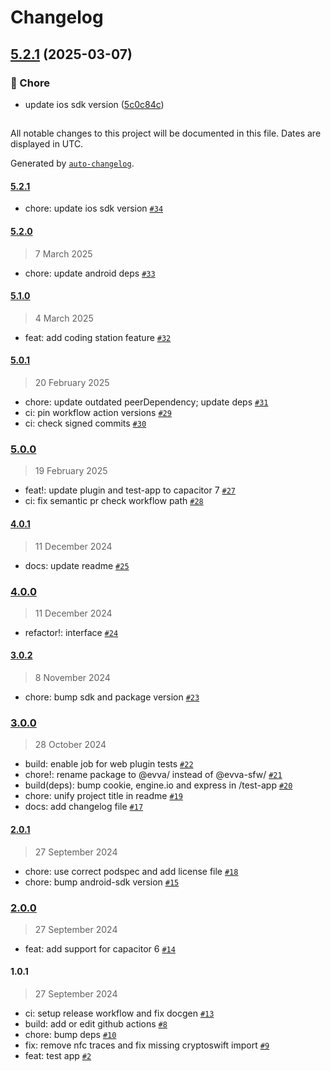 # Changelog

## [5.2.1](https://github.com/evva-sfw/abrevva-capacitor/compare/5.2.0...5.2.1) (2025-03-07)

### 🧹 Chore

* update ios sdk version ([5c0c84c](https://github.com/evva-sfw/abrevva-capacitor/commit/5c0c84c16b7a12c630526b08a4826464d58dfaa0))

##

All notable changes to this project will be documented in this file. Dates are displayed in UTC.

Generated by [`auto-changelog`](https://github.com/CookPete/auto-changelog).

#### [5.2.1](https://github.com/evva-sfw/abrevva-capacitor/compare/5.2.0...5.2.1)

- chore: update ios sdk version [`#34`](https://github.com/evva-sfw/abrevva-capacitor/pull/34)

#### [5.2.0](https://github.com/evva-sfw/abrevva-capacitor/compare/5.1.0...5.2.0)

> 7 March 2025

- chore: update android deps [`#33`](https://github.com/evva-sfw/abrevva-capacitor/pull/33)

#### [5.1.0](https://github.com/evva-sfw/abrevva-capacitor/compare/5.0.1...5.1.0)

> 4 March 2025

- feat: add coding station feature [`#32`](https://github.com/evva-sfw/abrevva-capacitor/pull/32)

#### [5.0.1](https://github.com/evva-sfw/abrevva-capacitor/compare/5.0.0...5.0.1)

> 20 February 2025

- chore: update outdated peerDependency; update deps [`#31`](https://github.com/evva-sfw/abrevva-capacitor/pull/31)
- ci: pin workflow action versions [`#29`](https://github.com/evva-sfw/abrevva-capacitor/pull/29)
- ci: check signed commits [`#30`](https://github.com/evva-sfw/abrevva-capacitor/pull/30)

### [5.0.0](https://github.com/evva-sfw/abrevva-capacitor/compare/4.0.1...5.0.0)

> 19 February 2025

- feat!: update plugin and test-app to capacitor 7 [`#27`](https://github.com/evva-sfw/abrevva-capacitor/pull/27)
- ci: fix semantic pr check workflow path [`#28`](https://github.com/evva-sfw/abrevva-capacitor/pull/28)

#### [4.0.1](https://github.com/evva-sfw/abrevva-capacitor/compare/4.0.0...4.0.1)

> 11 December 2024

- docs: update readme [`#25`](https://github.com/evva-sfw/abrevva-capacitor/pull/25)

### [4.0.0](https://github.com/evva-sfw/abrevva-capacitor/compare/3.0.2...4.0.0)

> 11 December 2024

- refactor!: interface [`#24`](https://github.com/evva-sfw/abrevva-capacitor/pull/24)

#### [3.0.2](https://github.com/evva-sfw/abrevva-capacitor/compare/3.0.0...3.0.2)

> 8 November 2024

- chore: bump sdk and package version [`#23`](https://github.com/evva-sfw/abrevva-capacitor/pull/23)

### [3.0.0](https://github.com/evva-sfw/abrevva-capacitor/compare/2.0.1...3.0.0)

> 28 October 2024

- build: enable job for web plugin tests [`#22`](https://github.com/evva-sfw/abrevva-capacitor/pull/22)
- chore!: rename package to @evva/ instead of @evva-sfw/ [`#21`](https://github.com/evva-sfw/abrevva-capacitor/pull/21)
- build(deps): bump cookie, engine.io and express in /test-app [`#20`](https://github.com/evva-sfw/abrevva-capacitor/pull/20)
- chore: unify project title in readme [`#19`](https://github.com/evva-sfw/abrevva-capacitor/pull/19)
- docs: add changelog file [`#17`](https://github.com/evva-sfw/abrevva-capacitor/pull/17)

#### [2.0.1](https://github.com/evva-sfw/abrevva-capacitor/compare/2.0.0...2.0.1)

> 27 September 2024

- chore: use correct podspec and add license file [`#18`](https://github.com/evva-sfw/abrevva-capacitor/pull/18)
- chore: bump android-sdk version [`#15`](https://github.com/evva-sfw/abrevva-capacitor/pull/15)

### [2.0.0](https://github.com/evva-sfw/abrevva-capacitor/compare/1.0.1...2.0.0)

> 27 September 2024

- feat: add support for capacitor 6 [`#14`](https://github.com/evva-sfw/abrevva-capacitor/pull/14)

#### 1.0.1

> 27 September 2024

- ci: setup release workflow and fix docgen [`#13`](https://github.com/evva-sfw/abrevva-capacitor/pull/13)
- build: add or edit github actions [`#8`](https://github.com/evva-sfw/abrevva-capacitor/pull/8)
- chore: bump deps [`#10`](https://github.com/evva-sfw/abrevva-capacitor/pull/10)
- fix: remove nfc traces and fix missing cryptoswift import [`#9`](https://github.com/evva-sfw/abrevva-capacitor/pull/9)
- feat: test app [`#2`](https://github.com/evva-sfw/abrevva-capacitor/pull/2)
